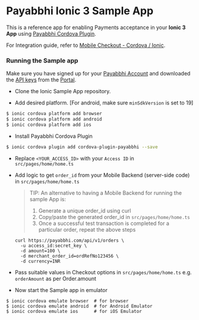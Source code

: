 # Payabbhi Ionic 3 Sample App

This is a reference app for enabling Payments acceptance in your 
**Ionic 3 App** using [Payabbhi Cordova Plugin](https://payabbhi.com/docs/mobile-checkout/cordova-ionic/).

For Integration guide, refer to [Mobile Checkout - Cordova / Ionic](https://payabbhi.com/docs/mobile-checkout/cordova-ionic/).

### Running the Sample app

Make sure you have signed up for your [Payabbhi Account](https://payabbhi.com/docs/account) and downloaded the [API keys](https://payabbhi.com/docs/account/#api-keys) from the [Portal](https://payabbhi.com/portal).

- Clone the Ionic Sample App repository.

- Add desired platform. [For android, make sure `minSdkVersion` is set to 19]
```bash
$ ionic cordova platform add browser
$ ionic cordova platform add android
$ ionic cordova platform add ios
```

- Install Payabbhi Cordova Plugin
```bash
$ ionic cordova plugin add cordova-plugin-payabbhi --save
```


- Replace `<YOUR_ACCESS_ID>` with your `Access ID` in `src/pages/home/home.ts`

- Add logic to get `order_id` from your Mobile Backend (server-side code) in `src/pages/home/home.ts`

    > TIP: An alternative to having a Mobile Backend for running the sample App is:
    > 1. Generate a unique order_id using curl
    > 2. Copy/paste the generated order_id in `src/pages/home/home.ts`
    > 3. Once a successful test transaction is completed for a particular order, repeat the above steps

    ```
    curl https://payabbhi.com/api/v1/orders \
      -u access_id:secret_key \
      -d amount=100 \
      -d merchant_order_id=ordRefNo123456 \
      -d currency=INR
    ```

- Pass suitable values in Checkout options in `src/pages/home/home.ts` e.g. `orderAmount` as per Order.amount
- Now start the Sample app in emulator
```
$ ionic cordova emulate browser  # for browser
$ ionic cordova emulate android  # for Android Emulator
$ ionic cordova emulate ios      # for iOS Emulator
```
